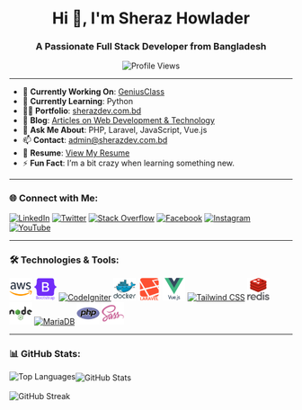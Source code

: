 <h1 align="center">Hi 👋, I'm Sheraz Howlader</h1>
<h3 align="center">A Passionate Full Stack Developer from Bangladesh</h3>

<p align="center">
  <img src="https://komarev.com/ghpvc/?username=sheraz-howlader&label=Profile%20views&color=0e75b6&style=flat" alt="Profile Views" />
</p>

---

- 🔭 **Currently Working On**: [GeniusClass](https://geniusclass.co.uk)  
- 🌱 **Currently Learning**: Python  
- 👨‍💻 **Portfolio**: [sherazdev.com.bd](https://sherazdev.com.bd)  
- 📝 **Blog**: [Articles on Web Development & Technology](https://sherazdev.com.bd)  
- 💬 **Ask Me About**: PHP, Laravel, JavaScript, Vue.js  
- 📫 **Contact**: [admin@sherazdev.com.bd](mailto:admin@sherazdev.com.bd)  
- 📄 **Resume**: [View My Resume](https://sherazdev.com.bd/sheraz-howlader.pdf)  
- ⚡ **Fun Fact**: I’m a bit crazy when learning something new.  

---

<h3 align="left">🌐 Connect with Me:</h3>
<p align="left">
  <a href="https://linkedin.com/in/sheraz_howlader" target="_blank"><img src="https://img.shields.io/badge/LinkedIn-0077B5?logo=linkedin&logoColor=white&style=for-the-badge" alt="LinkedIn"></a>
  <a href="https://twitter.com/sheraz_howlader" target="_blank"><img src="https://img.shields.io/badge/Twitter-1DA1F2?logo=twitter&logoColor=white&style=for-the-badge" alt="Twitter"></a>
  <a href="https://stackoverflow.com/users/sherazhowlader" target="_blank"><img src="https://img.shields.io/badge/Stack%20Overflow-FE7A16?logo=stackoverflow&logoColor=white&style=for-the-badge" alt="Stack Overflow"></a>
  <a href="https://fb.com/md.sheraz.howlader" target="_blank"><img src="https://img.shields.io/badge/Facebook-1877F2?logo=facebook&logoColor=white&style=for-the-badge" alt="Facebook"></a>
  <a href="https://instagram.com/sheraz_howlader" target="_blank"><img src="https://img.shields.io/badge/Instagram-E4405F?logo=instagram&logoColor=white&style=for-the-badge" alt="Instagram"></a>
  <a href="https://www.youtube.com/c/sheraz_howlader" target="_blank"><img src="https://img.shields.io/badge/YouTube-FF0000?logo=youtube&logoColor=white&style=for-the-badge" alt="YouTube"></a>
</p>

---

<h3 align="left">🛠️ Technologies & Tools:</h3>
<p align="left">
  <a href="https://aws.amazon.com" target="_blank"><img src="https://raw.githubusercontent.com/devicons/devicon/master/icons/amazonwebservices/amazonwebservices-original-wordmark.svg" alt="AWS" width="40" height="40"></a>
  <a href="https://getbootstrap.com" target="_blank"><img src="https://raw.githubusercontent.com/devicons/devicon/master/icons/bootstrap/bootstrap-plain-wordmark.svg" alt="Bootstrap" width="40" height="40"></a>
  <a href="https://codeigniter.com" target="_blank"><img src="https://cdn.worldvectorlogo.com/logos/codeigniter.svg" alt="CodeIgniter" width="40" height="40"></a>
  <a href="https://docker.com" target="_blank"><img src="https://raw.githubusercontent.com/devicons/devicon/master/icons/docker/docker-original-wordmark.svg" alt="Docker" width="40" height="40"></a>
  <a href="https://laravel.com" target="_blank"><img src="https://github.com/NadimRifaii/NadimRifaii/blob/main/laravel-plain-wordmark.svg" alt="Laravel" width="40" height="40"></a>
  <a href="https://vuejs.org" target="_blank"><img src="https://raw.githubusercontent.com/devicons/devicon/master/icons/vuejs/vuejs-original-wordmark.svg" alt="Vue.js" width="40" height="40"></a>
  <a href="https://tailwindcss.com" target="_blank"><img src="https://www.vectorlogo.zone/logos/tailwindcss/tailwindcss-icon.svg" alt="Tailwind CSS" width="40" height="40"></a>
  <a href="https://redis.io" target="_blank"><img src="https://raw.githubusercontent.com/devicons/devicon/master/icons/redis/redis-original-wordmark.svg" alt="Redis" width="40" height="40"></a>
  <a href="https://nodejs.org" target="_blank"><img src="https://raw.githubusercontent.com/devicons/devicon/master/icons/nodejs/nodejs-original-wordmark.svg" alt="Node.js" width="40" height="40"></a>
  <a href="https://mariadb.org" target="_blank"><img src="https://www.vectorlogo.zone/logos/mariadb/mariadb-icon.svg" alt="MariaDB" width="40" height="40"></a>
  <a href="https://www.php.net" target="_blank"><img src="https://raw.githubusercontent.com/devicons/devicon/master/icons/php/php-original.svg" alt="PHP" width="40" height="40"></a>
  <a href="https://sass-lang.com" target="_blank"><img src="https://raw.githubusercontent.com/devicons/devicon/master/icons/sass/sass-original.svg" alt="SASS" width="40" height="40"></a>
</p>

---

<h3 align="left">📊 GitHub Stats:</h3>
<p>
  <img align="left" src="https://github-readme-stats.vercel.app/api/top-langs?username=sheraz-howlader&show_icons=true&locale=en&layout=compact" alt="Top Languages" />
</p>
<p>
  <img align="center" src="https://github-readme-stats.vercel.app/api?username=sheraz-howlader&show_icons=true&locale=en" alt="GitHub Stats" />
</p>
<p>
  <img align="center" src="https://github-readme-streak-stats.herokuapp.com/?user=sheraz-howlader&" alt="GitHub Streak" />
</p>
